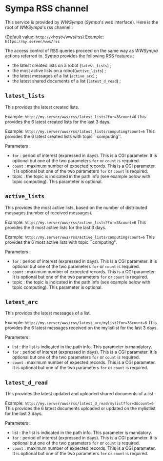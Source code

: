 Sympa RSS channel
=================

This service is provided by *WWSympa* (*Sympa*'s web interface). Here is the root of *WWSympa*'s rss channel :

(Default value: `http://<`host`>`/wws/rss)
Example: `https://my.server/wws/rss`

The access control of RSS queries proceed on the same way as *WWSympa* actions referred to. *Sympa* provides the following RSS features :

  - the latest created lists on a robot (`latest_lists`) ;
  - the most active lists on a robot(`active_lists`) ;
  - the latest messages of a list (`active_arc`) ;
  - the latest shared documents of a list (`latest_d_read`) ;


`latest_lists`
--------------

This provides the latest created lists.

Example: `http://my.server/wws/rss/latest_lists?for=3&count=6`
This provides the 6 latest created lists for the last 3 days.

Example: `http://my.server/wws/rss/latest_lists/computing?count=6`
This provides the 6 latest created lists with topic \`\`computing''.

Parameters :

  - `for` : period of interest (expressed in days). This is a CGI parameter. It is optional but one of the two parameters `for` or `count` is required.
  - `count` : maximum number of expected records. This is a CGI parameter. It is optional but one of the two parameters `for` or `count` is required.
  - topic : the topic is indicated in the path info (see example below with topic computing). This parameter is optional.


`active_lists`
--------------

This provides the most active lists, based on the number of distributed messages (number of received messages).

Example: `http://my.server/wws/rss/active_lists?for=3&count=6`
This provides the 6 most active lists for the last 3 days.

Example: `http://my.server/wws/rss/active_lists/computing?count=6`
This provides the 6 most active lists with topic \`\`computing''.

Parameters :

  - `for` : period of interest (expressed in days). This is a CGI parameter. It is optional but one of the two parameters `for` or `count` is required.
  - `count` : maximum number of expected records. This is a CGI parameter. It is optional but one of the two parameters `for` or `count` is required.
  - topic : the topic is indicated in the path info (see example below with topic computing). This parameter is optional.


`latest_arc`
------------

This provides the latest messages of a list.

Example: `http://my.server/wws/rss/latest_arc/mylist?for=3&count=6`
This provides the 6 latest messages received on the mylistlist for the last 3 days.

Parameters :

  - list : the list is indicated in the path info. This parameter is mandatory.
  - `for` : period of interest (expressed in days). This is a CGI parameter. It is optional but one of the two parameters `for` or `count` is required.
  - `count` : maximum number of expected records. This is a CGI parameter. It is optional but one of the two parameters `for` or `count` is required.


`latest_d_read`
---------------

This provides the latest updated and uploaded shared documents of a list.

Example: `http://my.server/wws/rss/latest_d_read/mylist?for=3&count=6`
This provides the 6 latest documents uploaded or updated on the mylistlist for the last 3 days.

Parameters :

  - list : the list is indicated in the path info. This parameter is mandatory.
  - `for` : period of interest (expressed in days). This is a CGI parameter. It is optional but one of the two parameters `for` or `count` is required.
  - `count` : maximum number of expected records. This is a CGI parameter. It is optional but one of the two parameters `for` or `count` is required.

